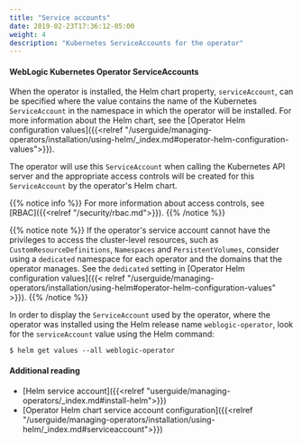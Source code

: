 ```yaml
---
title: "Service accounts"
date: 2019-02-23T17:36:12-05:00
weight: 4
description: "Kubernetes ServiceAccounts for the operator"
---
```



#### WebLogic Kubernetes Operator ServiceAccounts

When the operator is installed, the Helm chart property, `serviceAccount`, can
be specified where the value contains the name of the Kubernetes `ServiceAccount`
in the namespace in which the operator will be installed.
For more information about the Helm chart, see the
[Operator Helm configuration values]({{<relref "/userguide/managing-operators/installation/using-helm/_index.md#operator-helm-configuration-values">}}).

The operator will use this `ServiceAccount` when calling the Kubernetes API server
and the appropriate access controls will be created for this `ServiceAccount` by
the operator's Helm chart.

{{% notice info %}}
For more information about access controls, see [RBAC]({{<relref "/security/rbac.md">}}).
{{% /notice %}}

{{% notice note %}}
If the operator's service account cannot have the privileges to access the cluster-level resources, such as `CustomResourceDefinitions`, `Namespaces` and `PersistentVolumes`, consider using a `dedicated` namespace for each operator and the domains that the operator manages. See the `dedicated` setting in [Operator Helm configuration values]({{< relref "/userguide/managing-operators/installation/using-helm#operator-helm-configuration-values" >}}).
{{% /notice %}}

In order to display the `ServiceAccount` used by the operator,
where the operator was installed using the Helm release name `weblogic-operator`,
look for the `serviceAccount` value using the Helm command:
```shell
$ helm get values --all weblogic-operator
```
#### Additional reading
* [Helm service account]({{<relref "userguide/managing-operators/_index.md#install-helm">}})
* [Operator Helm chart service account configuration]({{<relref "/userguide/managing-operators/installation/using-helm/_index.md#serviceaccount">}})
